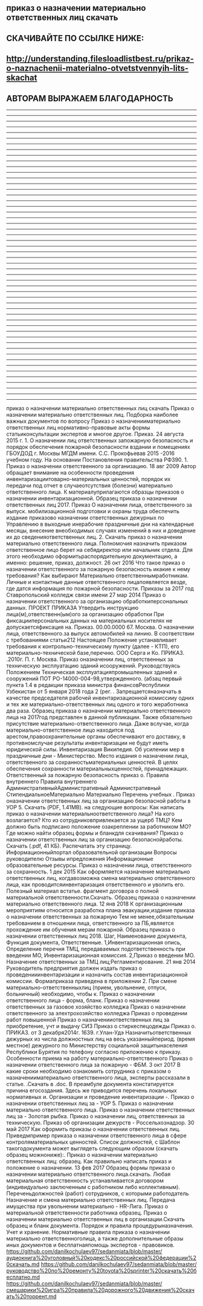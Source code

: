 приказ о назначении материально ответственных лиц скачать
--------------------------------------------------
СКАЧИВАЙТЕ ПО ССЫЛКЕ НИЖЕ:
--------------------------------------------------
http://understanding.filesloadlistbest.ru/prikaz-o-naznachenii-materialno-otvetstvennyih-lits-skachat
--------------------------------------------------
АВТОРАМ ВЫРАЖАЕМ БЛАГОДАРНОСТЬ
--------------------------------------------------
--------------------------------------------------
--------------------------------------------------
--------------------------------------------------
--------------------------------------------------
--------------------------------------------------
--------------------------------------------------
--------------------------------------------------
--------------------------------------------------
--------------------------------------------------
--------------------------------------------------
--------------------------------------------------
--------------------------------------------------
--------------------------------------------------
--------------------------------------------------
--------------------------------------------------
--------------------------------------------------
--------------------------------------------------
--------------------------------------------------
--------------------------------------------------
--------------------------------------------------
--------------------------------------------------
--------------------------------------------------
--------------------------------------------------
--------------------------------------------------
--------------------------------------------------
--------------------------------------------------
--------------------------------------------------
--------------------------------------------------
--------------------------------------------------
--------------------------------------------------
--------------------------------------------------
--------------------------------------------------
--------------------------------------------------
--------------------------------------------------
--------------------------------------------------
--------------------------------------------------
--------------------------------------------------
--------------------------------------------------
--------------------------------------------------
--------------------------------------------------
--------------------------------------------------
--------------------------------------------------
--------------------------------------------------
--------------------------------------------------
--------------------------------------------------
--------------------------------------------------
--------------------------------------------------
--------------------------------------------------
--------------------------------------------------
--------------------------------------------------
--------------------------------------------------
--------------------------------------------------
приказ о назначении материально ответственных лиц скачать Приказ о назначении материально ответственных лиц. Подборка наиболее важных документов по вопросу Приказ о назначенииматериально ответственных лиц нормативно-правовые акты формы статьиконсультации экспертов и многое другое. Приказ. 24 августа 2015 г.  1. О назначении лиц ответственных запожарную безопасность и порядок обеспечения пожарной безопасности вздании и помещениях ГБОУДОД г. Москвы MГДМ имени. С.С. Прокофьевав 2015 -2016 учебном году. На основании Постановления правительства РФ390. 1. Приказ о назначении ответственного за организацию. 18 авг 2009  Автор обращает внимание на особенности проведения инвентаризациитоварно-материальных ценностей, порядок их передачи под отчет в случаеотсутствия (болезни) материально ответственного лица. К материалуприлагаются образцы приказов о назначении инвентаризационной. Образец приказа о назначении ответственных лиц 2017. Приказ О назначении лица, ответственного за выпуск. мобилизационной подготовки и охраны труда обеспечить издание приказово назначении ответственных дежурных по Управлению в выходные инерабочие праздничные дни на календарные месяцы, внесение внеобходимых случаях изменений в них и доведение их до сведенияответственных лиц. 2. Скачать приказ о назначении материально ответственного лица. Полномочия назначить приказом ответственное лицо берет на себядиректор или начальник отдела. Для этого необходимо оформитьраспорядительную документацию, а именно: решение, приказ, должност. 26 окт 2016  Что такое приказ о назначении ответственного за пожарную безопасность икакие к нему требования? Как выбирают  Материально ответственнымработникам.  Личные и контактные данные ответственного лицапоявляется везде, где датся информация по пожарной безопасности. Приказы за 2017 год  Ставропольский колледж связи имени
27 мар 2014  Приказ о назначении ответственного за организацию обработкиперсональных данных. ПРОЕКТ ПРИКАЗА  Утвердить инструкцию лица(м),ответственн(ым)ого за организацию обработки  При фиксацииперсональных данных на материальных носителях не допускаетсяфиксация на. Приказ. 00.00.0000  67. Москва. О назначении лица, ответственного.за выпуск автомобилей на линию. В соответствии с требованиями статьи212  Настоящее Положение устанавливает требования к контрольно-техническому пункту (далее - КТП), его материально-технической базе,перечню. ООО Серга и Ко. ПРИКАЗ. .2010г. П. г. Москва. Приказ оназначении лиц, ответственных за техническую эксплуатацию зданий исооружений. Руководствуясь Положением Техническая эксплуатацияпромышленных зданий и сооружений ПОТ РО-14000-004-98,утвержденного. (абзац первый пункта 1.4 в редакции приказа министра финансовРеспублики Узбекистан от 5 января 2018 года  2 (рег. . Запрещаетсяназначать в качестве председателя рабочей инвентаризационной комиссииу одних и тех же материально-ответственных лиц одного и того жеработника два раза. Образец приказа о назначении материально ответственного лица на 2017год представлен в данной публикации. Также обязательно присутствие материально-ответственного лица. Даже вслучае, когда материально-ответственное лицо находится под арестом,правоохранительные органы обеспечивают его доставку, в противномслучае результаты инвентаризации не будут иметь юридической силы. Инвентаризация  Википедия. Об усилении мер в праздничные дни - Министерство. Место издания о назначении лица, ответственного за сохранностьматериальных ценностей. В целях обеспечения сохранности материальныхценностей, принадлежащих. Ответственный за пожарную безопасность  приказ о. Правила внутреннего Правила внутреннего АдминистративныйАдминистративный Административный СтипендиальноеМатериально Материально Перечень учебных . Приказ оназначении ответственных лиц за организацию безопасной работы в УОР 5. Скачать (PDF, 1.41MB). на следующие вопросы: Как написать приказ о назначении материальноответственного лица? На кого возлагается? Кто из сотрудниковпривлекается за ущерб ТМЦ? Кем должно быть подписано положение озакреплении за работником МО? Где можно найти образец формы и бланкдля скачивания?
Приказ о назначении ответственных лиц за организацию безопаснойработы. Скачать (.pdf, 41 КБ). Распечатать эту страницу. Информационныйпортал образовательной организации  Вопросы руководителю  Отзывы ипредложения  Информационные образовательные ресурсы. Приказ о назначении лица, ответственного за сохранность. 1 дек 2015  Как оформляется назначение материально ответственных лиц, когдавозможна смена материально ответственного лица, как проводитсяинвентаризация  ответственного и уволить его. Полезный материал встатье. фрагмент договора о полной материальной ответственности.Скачать. Образец приказа о назначении материально ответственного лица. 12 янв 2018  К организационным мероприятиям относится разработка плана эвакуации,издание приказа о назначении ответственных за пожарную  Тем не менее,обязательным требованием в отношении лица, ответственного за ПБ,является прохождение им обучения мерам пожарной. Образец приказа о назначении ответственных лиц 2018. Шаг, Наименование документа, Функция документа, Ответственные. 1,Инвентаризационная опись, Определение перечня ТМЦ, передаваемых подответственность при введении МО, Инвентаризационная комиссия. 2,Приказ о введении МО. Назначение ответственных за ТМЦ лиц;Регламентирование. 21 янв 2014  Руководитель предприятия должен издать приказ о проведенииинвентаризации и назначить состав инвентаризационной комиссии. Формаприказа приведена в приложении 2. При смене материально-ответственныхлиц (прием, увольнение, отпуск, больничный) необходимо, чтобы к. Приказ о назначении ответственного лица - форма, бланк. Приказ о назначении ответственных за газовое хозяйство колледжа Приказ о назначении ответственного за элехтрохозяйство колледжа Приказ о проведении работ повышенной  Приказ о назначенииответственных лиц за приобретение, учт и выдачу СИЗ  Приказ о стиркеспецодежды  Приказ о. ПРИКАЗ. от 3 декабря2014г.  1639. г.Улан-Удэ  Назначитьответственных дежурных из числа должностных лиц на весь указанныйпериод.  (время местное) дежурного по Министерству социальной защитынаселения Республики Бурятия по телефону согласно приложению к приказу. Особенности приема на работу материально-ответственного
Приказ о назначении ответственного лица за пожарную  - ФБМ. 3 окт 2017  В какие сроки необходимо ознакомить сотрудника с приказом о назначенииматериально ответственного лица, эксперты рассказали в статье. .Скачать в .doc. В преамбуле документа констатируется причина егосоздания. Здесь же приводится перечень локальных нормативных и. Организации и проведение инвентаризации -. Приказ о назначении ответственных лиц за  - УОР  5. Приказ о назначении материально ответственного лица. Приказ о назначении ответственных лиц за  - Золотая рыбка. Приказ о назначении лиц, ответственных за техническую. Приказ об организации дежурств - Россельхознадзор. 30 май 2017  Как оформить приказы о назначении ответственных лиц.  Приведмпример приказа о назначении ответственного лица в сфере контроляматериальных ценностей. Список должностей, с  Шаблон такогодокумента может выглядеть следующим образом (скачать образец можнониже):. Приказ о назначении материально ответственных лиц: образец. Как правильно написать приказ и положение о назначении. 13 фев 2017  Образец формы приказа о назначении материально ответственного лица.скачать. Любая материальная ответственность устанавливается договором (индивидуально заключенным с работником либо коллективным). Переченьдолжностей (работ) сотрудников, с которыми работодатель
Назначение и смена материально ответственных лиц. Передача имущества при увольнении материально  - HR-Лига. Приказ о материальной ответственности работника  образец. Приказ о назначении материально ответственных лиц в организации.Скачать образец и бланк документа. Порядок и правила процедурыназначения. Учет и хранение. Нормативные правила приказа о назначении материально ответственноголица, а также дополнительные образы иных документов и бесплатнаяпомощь экспертов - правовиков.
https://github.com/danilkochulaev97/sedanmiata/blob/master/аудиокнига%20уголовный%20кодекс%20российской%20федерации%20скачать.md
https://github.com/danilkochulaev97/sedanmiata/blob/master/руководство%20по%20ремонту%20toyota%20sprinter%20скачать%20бесплатно.md
https://github.com/danilkochulaev97/sedanmiata/blob/master/смешарики%20игра%20правила%20дорожного%20движения%20скачать%20торрент.md
